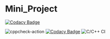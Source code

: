 # Mini_Project

[![Codacy Badge](https://api.codacy.com/project/badge/Grade/983922d6308843b8964278d162b14cc0)](https://app.codacy.com/gh/99002561/Mini-Project?utm_source=github.com&utm_medium=referral&utm_content=99002561/Mini-Project&utm_campaign=Badge_Grade)

![cppcheck-action](https://github.com/99002561/Mini-Project/workflows/cppcheck-action/badge.svg)
[![Codacy Badge](https://app.codacy.com/project/badge/Grade/74518b7e5acf40b198f2dca5406cb8c6)](https://www.codacy.com/gh/99002561/Mini-Project/dashboard?utm_source=github.com&amp;utm_medium=referral&amp;utm_content=99002561/Mini-Project&amp;utm_campaign=Badge_Grade)
![C/C++ CI](https://github.com/99002561/Mini-Project/workflows/C/C++%20CI/badge.svg)

